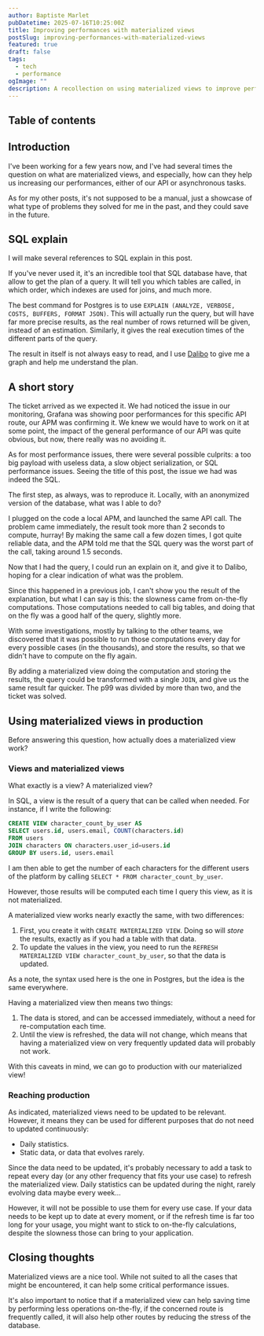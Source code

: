 ```yaml
---
author: Baptiste Marlet
pubDatetime: 2025-07-16T10:25:00Z
title: Improving performances with materialized views
postSlug: improving-performances-with-materialized-views
featured: true
draft: false
tags:
  - tech
  - performance
ogImage: ""
description: A recollection on using materialized views to improve performances.
---
```


## Table of contents

## Introduction

I've been working for a few years now, and I've had several times the question on what are
materialized views, and especially, how can they help us increasing our performances, either of our
API or asynchronous tasks.

As for my other posts, it's not supposed to be a manual, just a showcase of what type of problems
they solved for me in the past, and they could save in the future.

## SQL explain

I will make several references to SQL explain in this post.

If you've never used it, it's an incredible tool that SQL database have, that allow to get the plan
of a query. It will tell you which tables are called, in which order, which indexes are used for
joins, and much more.

The best command for Postgres is to use `EXPLAIN (ANALYZE, VERBOSE, COSTS, BUFFERS, FORMAT JSON)`.
This will actually run the query, but will have far more precise results, as the real number of rows
returned will be given, instead of an estimation. Similarly, it gives the real execution times of
the different parts of the query.

The result in itself is not always easy to read, and I use [Dalibo](https://explain.dalibo.com/) to
give me a graph and help me understand the plan.

## A short story

The ticket arrived as we expected it. We had noticed the issue in our monitoring, Grafana was
showing poor performances for this specific API route, our APM was confirming it. We knew we would
have to work on it at some point, the impact of the general performance of our API was quite
obvious, but now, there really was no avoiding it.

As for most performance issues, there were several possible culprits: a too big payload with useless
data, a slow object serialization, or SQL performance issues. Seeing the title of this post, the
issue we had was indeed the SQL.

The first step, as always, was to reproduce it. Locally, with an anonymized version of the database,
what was I able to do?

I plugged on the code a local APM, and launched the same API call. The problem came immediately, the
result took more than 2 seconds to compute, hurray! By making the same call a few dozen times, I got
quite reliable data, and the APM told me that the SQL query was the worst part of the call, taking
around 1.5 seconds.

Now that I had the query, I could run an explain on it, and give it to Dalibo, hoping for a clear
indication of what was the problem.

Since this happened in a previous job, I can't show you the result of the explanation, but what I
can say is this: the slowness came from on-the-fly computations. Those computations needed to call
big tables, and doing that on the fly was a good half of the query, slightly more.

With some investigations, mostly by talking to the other teams, we discovered that it was possible
to run those computations every day for every possible cases (in the thousands), and store the
results, so that we didn't have to compute on the fly again.

By adding a materialized view doing the computation and storing the results, the query could be
transformed with a single `JOIN`, and give us the same result far quicker. The p99 was divided by
more than two, and the ticket was solved.

## Using materialized views in production

Before answering this question, how actually does a materialized view work?

### Views and materialized views

What exactly is a view? A materialized view?

In SQL, a view is the result of a query that can be called when needed. For instance, if I write the
following:

```sql
CREATE VIEW character_count_by_user AS
SELECT users.id, users.email, COUNT(characters.id)
FROM users
JOIN characters ON characters.user_id=users.id
GROUP BY users.id, users.email
```

I am then able to get the number of each characters for the different users of the platform by
calling `SELECT * FROM character_count_by_user`.

However, those results will be computed each time I query this view, as it is not materialized.

A materialized view works nearly exactly the same, with two differences:

1. First, you create it with `CREATE MATERIALIZED VIEW`. Doing so will _store_ the results, exactly
   as if you had a table with that data.
2. To update the values in the view, you need to run the `REFRESH MATERIALIZED VIEW
character_count_by_user`, so that the data is updated.

As a note, the syntax used here is the one in Postgres, but the idea is the same everywhere.

Having a materialized view then means two things:

1. The data is stored, and can be accessed immediately, without a need for re-computation each time.
2. Until the view is refreshed, the data will not change, which means that having a materialized
   view on very frequently updated data will probably not work.

With this caveats in mind, we can go to production with our materialized view!

### Reaching production

As indicated, materialized views need to be updated to be relevant. However, it means they can be
used for different purposes that do not need to updated continuously:

- Daily statistics.
- Static data, or data that evolves rarely.

Since the data need to be updated, it's probably necessary to add a task to repeat every day (or any
other frequency that fits your use case) to refresh the materialized view. Daily statistics can be
updated during the night, rarely evolving data maybe every week…

However, it will not be possible to use them for every use case. If your data needs to be kept up to
date at every moment, or if the refresh time is far too long for your usage, you might want to stick
to on-the-fly calculations, despite the slowness those can bring to your application.

## Closing thoughts

Materialized views are a nice tool. While not suited to all the cases that might be encountered, it
can help some critical performance issues.

It's also important to notice that if a materialized view can help saving time by performing less
operations on-the-fly, if the concerned route is frequently called, it will also help other routes
by reducing the stress of the database.
